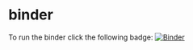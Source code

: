# binder
To run the binder click the following badge:
[![Binder](https://mybinder.org/badge_logo.svg)](https://mybinder.org/v2/gh/guedalia/binder/master?filepath=test.ipynb)
